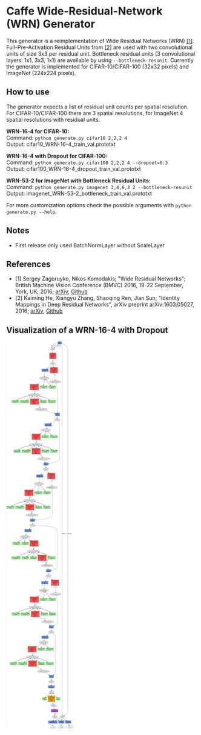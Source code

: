 Caffe Wide-Residual-Network (WRN) Generator
===========================================

This generator is a reimplementation of Wide Residual Networks (WRN) [[1]](#ref1).
Full-Pre-Activation Residual Units from [[2]](#ref2) are used with two
convolutional units of size 3x3 per residual unit. Bottleneck
residual units (3 convolutional layers: 1x1, 3x3, 1x1) are available by using `--bottleneck-resunit`. 
Currently the generator is implemented for CIFAR-10/CIFAR-100 (32x32 pixels) and ImageNet 
(224x224 pixels).

How to use
----------
The generator expects a list of residual unit counts per spatial resolution. For CIFAR-10/CIFAR-100
there are 3 spatial resolutions, for ImageNet 4 spatial resolutions with residual units. 

__WRN-16-4 for CIFAR-10:__  
Command: `python generate.py cifar10 2,2,2 4`  
Output: cifar10_WRN-16-4_train_val.prototxt

__WRN-16-4 with Dropout for CIFAR-100:__  
Command: `python generate.py cifar100 2,2,2 4 --dropout=0.3`  
Output: cifar100_WRN-16-4_dropout_train_val.prototxt

__WRN-53-2 for ImageNet with Bottleneck Residual Units:__  
Command: `python generate.py imagenet 3,4,6,3 2 --bottleneck-resunit`  
Output: imagenet_WRN-53-2_bottleneck_train_val.prototxt

For more customization options check the possible arguments with
`python generate.py --help`.

Notes
-----
* First release only used BatchNormLayer without ScaleLayer

References
----------
- <a name='ref1'></a>[1] Sergey Zagoruyko, Nikos Komodakis; "Wide Residual
  Networks"; British Machine Vision Conference (BMVC) 2016, 19-22 September,
  York, UK; 2016; [arXiv](https://arxiv.org/abs/1605.07146),
  [Github](https://github.com/szagoruyko/wide-residual-networks)
- <a name='ref2'></a>[2] Kaiming He, Xiangyu Zhang, Shaoqing Ren, Jian Sun;
  "Identity Mappings in Deep Residual Networks", arXiv preprint arXiv:1603.05027,
  2016; [arXiv](https://arxiv.org/abs/1603.05027),
  [Github](https://github.com/KaimingHe/resnet-1k-layers)

Visualization of a WRN-16-4 with Dropout
-----------------------------
![CIFAR-100 WRN-16-4 /w Dropout visualization](example/cifar100_WRN-16-4_dropout_net.png?raw=true)
